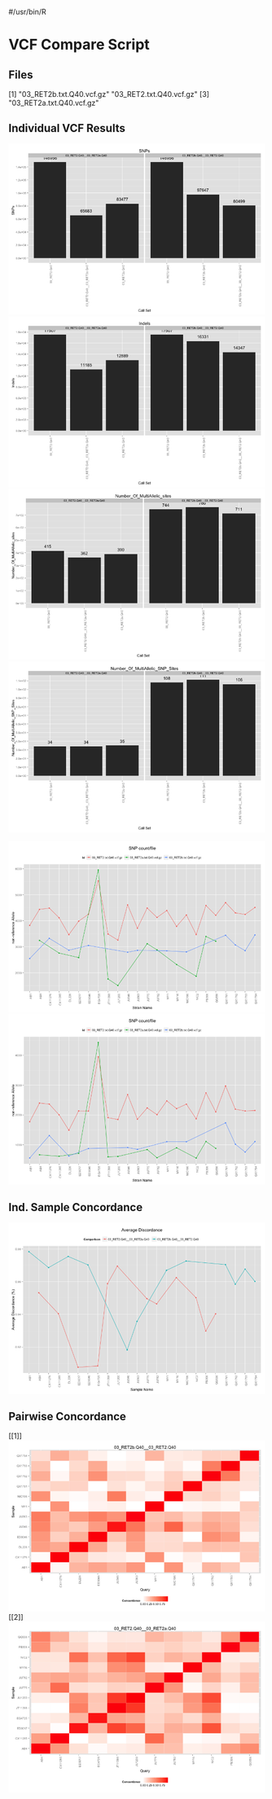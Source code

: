 #/usr/bin/R

VCF Compare Script
==================




## Files

[1] "03_RET2b.txt.Q40.vcf.gz" "03_RET2.txt.Q40.vcf.gz" 
[3] "03_RET2a.txt.Q40.vcf.gz"














## Individual VCF Results
![plot of chunk unnamed-chunk-3](../../data/reports/03_RET2b_Q40_03_RET2_Q40_03_RET2a_Q40/unnamed-chunk-31.png) ![plot of chunk unnamed-chunk-3](../../data/reports/03_RET2b_Q40_03_RET2_Q40_03_RET2a_Q40/unnamed-chunk-32.png) ![plot of chunk unnamed-chunk-3](../../data/reports/03_RET2b_Q40_03_RET2_Q40_03_RET2a_Q40/unnamed-chunk-33.png) ![plot of chunk unnamed-chunk-3](../../data/reports/03_RET2b_Q40_03_RET2_Q40_03_RET2a_Q40/unnamed-chunk-34.png) 


![plot of chunk PSC](../../data/reports/03_RET2b_Q40_03_RET2_Q40_03_RET2a_Q40/PSC1.png) ![plot of chunk PSC](../../data/reports/03_RET2b_Q40_03_RET2_Q40_03_RET2a_Q40/PSC2.png) 


## Ind. Sample Concordance #

![plot of chunk ind_conc](../../data/reports/03_RET2b_Q40_03_RET2_Q40_03_RET2a_Q40/ind_conc.png) 


## Pairwise Concordance

[[1]]
![plot of chunk pairwise_con](../../data/reports/03_RET2b_Q40_03_RET2_Q40_03_RET2a_Q40/pairwise_con1.png) 
[[2]]
![plot of chunk pairwise_con](../../data/reports/03_RET2b_Q40_03_RET2_Q40_03_RET2a_Q40/pairwise_con2.png) 

